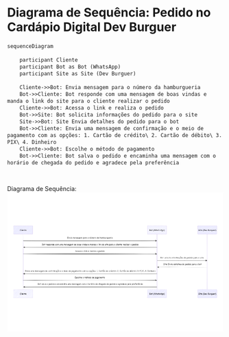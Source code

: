 # Diagrama de Sequência: Pedido no Cardápio Digital Dev Burguer

```mermaid
sequenceDiagram

    participant Cliente
    participant Bot as Bot (WhatsApp)
    participant Site as Site (Dev Burguer)
    
    Cliente->>Bot: Envia mensagem para o número da hamburgueria
    Bot->>Cliente: Bot responde com uma mensagem de boas vindas e manda o link do site para o cliente realizar o pedido
    Cliente->>Bot: Acessa o link e realiza o pedido
    Bot->>Site: Bot solicita informações do pedido para o site
    Site->>Bot: Site Envia detalhes do pedido para o bot
    Bot->>Cliente: Envia uma mensagem de confirmação e o meio de pagamento com as opções: 1. Cartão de crédito\ 2. Cartão de débito\ 3. PIX\ 4. Dinheiro
    Cliente->>Bot: Escolhe o método de pagamento
    Bot->>Cliente: Bot salva o pedido e encaminha uma mensagem com o horário de chegada do pedido e agradece pela preferência
```
<br>

Diagrama de Sequência:
![DiagramaSequencia](DiagramaSequencia-DevBurguer.png)
